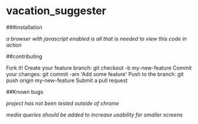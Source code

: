 # vacation_suggester

###installation 

_a browser with javascript enabled is all that is needed to view this code in action_

##contributing 

Fork it!
Create your feature branch: git checkout -b my-new-feature
Commit your changes: git commit -am 'Add some feature'
Push to the branch: git push origin my-new-feature
Submit a pull request 

##Known bugs

_project has not been tested outside of chrome_

_media queries should be added to increase usability for smaller screens_ 


